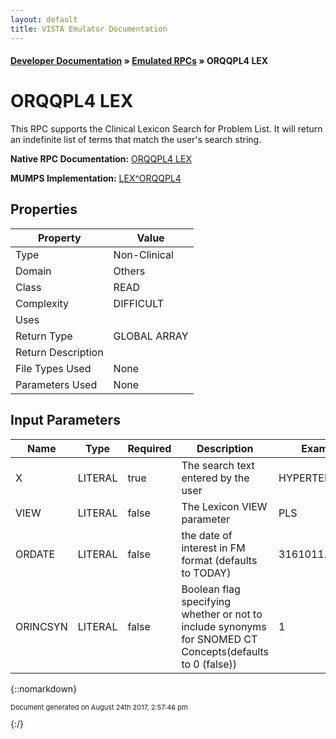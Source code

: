 ```yaml
---
layout: default
title: VISTA Emulator Documentation
---
```


#### [Developer Documentation](../index) &#187; [Emulated RPCs](TableOfContents) &#187; ORQQPL4 LEX<br/>
# ORQQPL4 LEX

This RPC supports the Clinical Lexicon Search for Problem List. It will return an indefinite list of terms that match the user's search string.

**Native RPC Documentation:** [ORQQPL4 LEX](../VISTARPC/ORQQPL4_LEX)

**MUMPS Implementation:** [LEX^ORQQPL4](http://code.osehra.org/dox/Routine_ORQQPL4_source.html)

## Properties

Property | Value
--- | ---
Type | Non-Clinical
Domain | Others
Class | READ
Complexity | DIFFICULT
Uses | 
Return Type | GLOBAL ARRAY
Return Description | 
File Types Used | None
Parameters Used | None


## Input Parameters

Name | Type | Required | Description | Example
--- | --- | --- | --- | ---
X | LITERAL | true | The search text entered by the user | HYPERTENSION
VIEW | LITERAL | false | The Lexicon VIEW parameter | PLS
ORDATE | LITERAL | false | the date of interest in FM format (defaults to TODAY) | 3161011.152823
ORINCSYN | LITERAL | false | Boolean flag specifying whether or not to include synonyms for SNOMED CT Concepts(defaults to 0 (false)) | 1

{::nomarkdown} <br/><p style="font-size: 11px">Document generated on August 24th 2017, 2:57:46 pm</p>{:/}